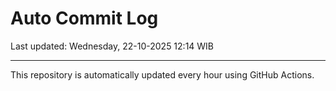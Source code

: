 # Auto Commit Log

Last updated: Wednesday, 22-10-2025 12:14 WIB

---

This repository is automatically updated every hour using GitHub Actions.
